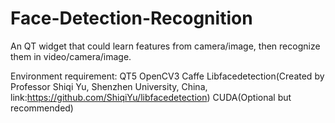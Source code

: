 # Face-Detection-Recognition
An QT widget that could learn features from camera/image, then recognize them in video/camera/image. 

Environment requirement:
QT5
OpenCV3
Caffe
Libfacedetection(Created by Professor Shiqi Yu, Shenzhen University, China, link:https://github.com/ShiqiYu/libfacedetection)
CUDA(Optional but recommended)
